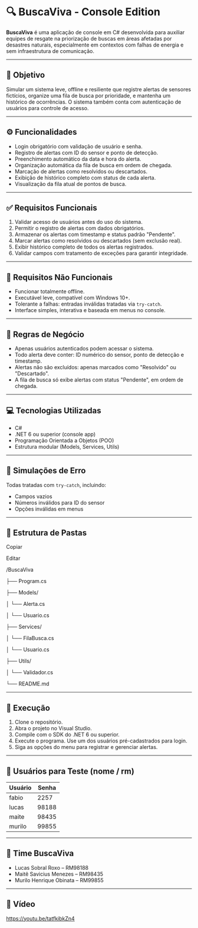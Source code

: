 # 🔍 BuscaViva - Console Edition

**BuscaViva** é uma aplicação de console em C# desenvolvida para auxiliar equipes de resgate na priorização de buscas em áreas afetadas por desastres naturais, especialmente em contextos com falhas de energia e sem infraestrutura de comunicação.

---

## 🧩 Objetivo

Simular um sistema leve, offline e resiliente que registre alertas de sensores fictícios, organize uma fila de busca por prioridade, e mantenha um histórico de ocorrências. O sistema também conta com autenticação de usuários para controle de acesso.

---

## ⚙️ Funcionalidades

- Login obrigatório com validação de usuário e senha.
- Registro de alertas com ID do sensor e ponto de detecção.
- Preenchimento automático da data e hora do alerta.
- Organização automática da fila de busca em ordem de chegada.
- Marcação de alertas como resolvidos ou descartados.
- Exibição de histórico completo com status de cada alerta.
- Visualização da fila atual de pontos de busca.

---

## ✅ Requisitos Funcionais

1. Validar acesso de usuários antes do uso do sistema.
2. Permitir o registro de alertas com dados obrigatórios.
3. Armazenar os alertas com timestamp e status padrão "Pendente".
4. Marcar alertas como resolvidos ou descartados (sem exclusão real).
5. Exibir histórico completo de todos os alertas registrados.
6. Validar campos com tratamento de exceções para garantir integridade.

---

## 🚫 Requisitos Não Funcionais

- Funcionar totalmente offline.
- Executável leve, compatível com Windows 10+.
- Tolerante a falhas: entradas inválidas tratadas via `try-catch`.
- Interface simples, interativa e baseada em menus no console.

---

## 📜 Regras de Negócio

- Apenas usuários autenticados podem acessar o sistema.
- Todo alerta deve conter: ID numérico do sensor, ponto de detecção e timestamp.
- Alertas não são excluídos: apenas marcados como "Resolvido" ou "Descartado".
- A fila de busca só exibe alertas com status "Pendente", em ordem de chegada.

---

## 💻 Tecnologias Utilizadas

- C#
- .NET 6 ou superior (console app)
- Programação Orientada a Objetos (POO)
- Estrutura modular (Models, Services, Utils)

---

## 🧪 Simulações de Erro

Todas tratadas com `try-catch`, incluindo:

- Campos vazios
- Números inválidos para ID do sensor
- Opções inválidas em menus

---

## 📁 Estrutura de Pastas


Copiar

Editar

/BuscaViva

├── Program.cs

├── Models/

│   └── Alerta.cs

│   └── Usuario.cs

├── Services/

│   └── FilaBusca.cs

│   └── Usuario.cs

├── Utils/

│   └── Validador.cs

└── README.md



---

## 🚀 Execução

1. Clone o repositório.
2. Abra o projeto no Visual Studio.
3. Compile com o SDK do .NET 6 ou superior.
4. Execute o programa. Use um dos usuários pré-cadastrados para login.
5. Siga as opções do menu para registrar e gerenciar alertas.

---

## 👤 Usuários para Teste (nome / rm)

| Usuário       | Senha       |
|---------------|-------------|
| fabio         | 2257        |
| lucas         | 98188       |
| maite         | 98435       |
| murilo        | 99855       |

---

## 👥 Time BuscaViva

- Lucas Sobral Roxo – RM98188  
- Maitê Savicius Menezes – RM98435  
- Murilo Henrique Obinata – RM99855

--- 

## 🔗 Vídeo 

https://youtu.be/tatfkibkZn4
